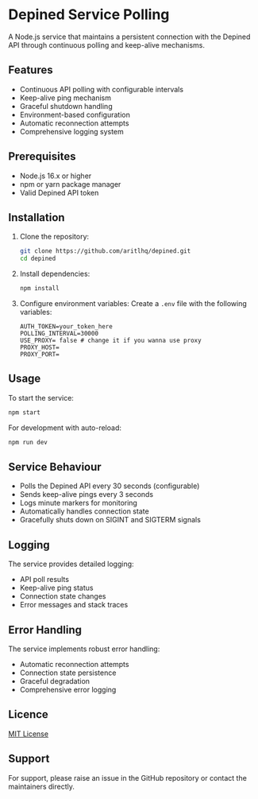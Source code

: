 # Depined Service Polling

A Node.js service that maintains a persistent connection with the Depined API through continuous polling and keep-alive mechanisms.

## Features

- Continuous API polling with configurable intervals
- Keep-alive ping mechanism
- Graceful shutdown handling
- Environment-based configuration
- Automatic reconnection attempts
- Comprehensive logging system

## Prerequisites

- Node.js 16.x or higher
- npm or yarn package manager
- Valid Depined API token

## Installation

1. Clone the repository:
   ```bash
   git clone https://github.com/aritlhq/depined.git
   cd depined
   ```

2. Install dependencies:
   ```bash
   npm install
   ```

3. Configure environment variables:
   Create a `.env` file with the following variables:
   ```properties
   AUTH_TOKEN=your_token_here
   POLLING_INTERVAL=30000
   USE_PROXY= false # change it if you wanna use proxy
   PROXY_HOST=
   PROXY_PORT=
   ```

## Usage

To start the service:
```bash
npm start
```

For development with auto-reload:
```bash
npm run dev
```

## Service Behaviour

- Polls the Depined API every 30 seconds (configurable)
- Sends keep-alive pings every 3 seconds
- Logs minute markers for monitoring
- Automatically handles connection state
- Gracefully shuts down on SIGINT and SIGTERM signals

## Logging

The service provides detailed logging:
- API poll results
- Keep-alive ping status
- Connection state changes
- Error messages and stack traces

## Error Handling

The service implements robust error handling:
- Automatic reconnection attempts
- Connection state persistence
- Graceful degradation
- Comprehensive error logging

## Licence
[MIT License](./LICENSE)


## Support

For support, please raise an issue in the GitHub repository or contact the maintainers directly.
